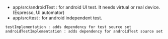 
- app/src/androidTest : for android UI test. It needs virtual or real device. (Espresso, UI automator)
- app/src/test : for android independent test.
```
testImplementation : adds dependency for test source set
androidTestImplementation : adds dependency for androidTest source set
```